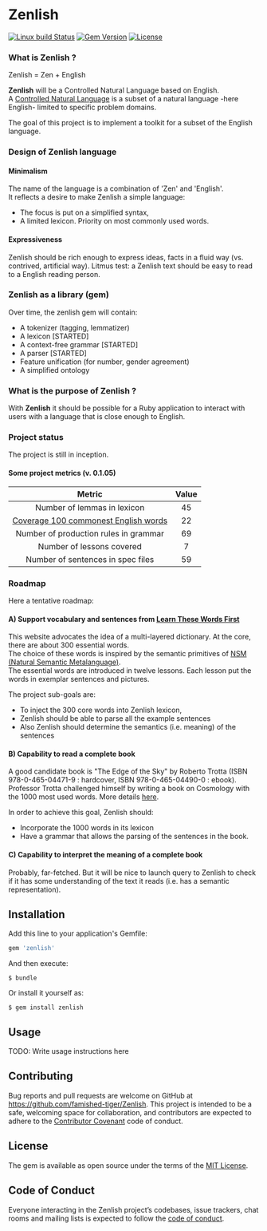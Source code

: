 # Zenlish
[![Linux build Status](https://travis-ci.org/famished-tiger/Zenlish.svg?branch=master)](https://travis-ci.org/famished-tiger/Zenlish)
[![Gem Version](https://badge.fury.io/rb/zenlish.svg)](https://badge.fury.io/rb/zenlish)
[![License](https://img.shields.io/badge/license-MIT-brightgreen.svg?style=flat)](https://github.com/famished-tiger/Zenlish/blob/master/LICENSE.txt)
### What is __Zenlish__ ?  

Zenlish = Zen + English  

__Zenlish__ will be a Controlled Natural Language based on English.  
A [Controlled Natural Language](https://en.wikipedia.org/wiki/Controlled_natural_language)
is a subset of a natural language -here English- limited to specific problem domains.

The goal of this project is to implement a toolkit for a subset of the English language.


### Design of Zenlish language
#### Minimalism
The name of the language is a combination of 'Zen' and 'English'.  
It reflects a desire to make Zenlish a simple language:  
- The focus is put on a simplified syntax,
- A limited lexicon. Priority on most commonly used words.


#### Expressiveness
Zenlish should be rich enough to express ideas, facts in a fluid way (vs. contrived, artificial way).
Litmus test: a Zenlish text should be easy to read to a English reading person.

### Zenlish as a library (gem)
Over time, the zenlish gem will contain:
- A tokenizer (tagging, lemmatizer)
- A lexicon [STARTED]
- A context-free grammar [STARTED]
- A parser [STARTED]
- Feature unification (for number, gender agreement)
- A simplified ontology


### What is the purpose of __Zenlish__ ?
With __Zenlish__ it should be possible for a Ruby application to interact with
users with a language that is close enough to English.

### Project status

The project is still in inception.
#### Some project metrics (v. 0.1.05)
|Metric|Value|  
|:-:|:-:|
| Number of lemmas in lexicon           | 45 |
| [Coverage 100 commonest English words](https://en.wikipedia.org/wiki/Most_common_words_in_English)  | 22 |
| Number of production rules in grammar | 69 |
| Number of lessons covered             |  7 |
| Number of sentences in spec files     | 59 |


### Roadmap

Here a tentative roadmap:

#### A) Support vocabulary and sentences from [Learn These Words First](http://learnthesewordsfirst.com/)
This website advocates the idea of a multi-layered dictionary.
At the core, there are about 300 essential words.  
The choice of these words is inspired by the semantic primitives of [NSM
(Natural Semantic Metalanguage)](https://en.wikipedia.org/wiki/Natural_semantic_metalanguage).  
The essential words are introduced in twelve lessons. Each lesson put the words
in exemplar sentences and pictures.

The project sub-goals are:
- To inject the 300 core words into Zenlish lexicon,
- Zenlish should be able to parse all the example sentences
- Also Zenlish should determine the semantics (i.e. meaning) of the sentences

#### B) Capability to read a complete book
A good candidate book is "The Edge of the Sky" by Roberto Trotta (ISBN 978-0-465-04471-9 : hardcover, ISBN 978-0-465-04490-0 : ebook).  
Professor Trotta challenged himself by writing a book on Cosmology with the 1000 most used words. More details [here](http://robertotrotta.com/the-edge-of-the-sky/).

In order to achieve this goal, Zenlish should:
- Incorporate the 1000 words in its lexicon
- Have a grammar that allows the parsing of the sentences in the book.

#### C) Capability to interpret the meaning of a complete book
Probably, far-fetched. But it will be nice to launch query to Zenlish to check if
it has some understanding of the text it reads (i.e. has a semantic representation).



## Installation

Add this line to your application's Gemfile:

```ruby
gem 'zenlish'
```

And then execute:

    $ bundle

Or install it yourself as:

    $ gem install zenlish

## Usage

TODO: Write usage instructions here

## Contributing

Bug reports and pull requests are welcome on GitHub at https://github.com/famished-tiger/Zenlish. This project is intended to be a safe, welcoming space for collaboration, and contributors are expected to adhere to the [Contributor Covenant](http://contributor-covenant.org) code of conduct.

## License

The gem is available as open source under the terms of the [MIT License](https://opensource.org/licenses/MIT).

## Code of Conduct

Everyone interacting in the Zenlish project’s codebases, issue trackers, chat rooms and mailing lists is expected to follow the [code of conduct](https://github.com/famished-tiger/Zenlish/blob/master/CODE_OF_CONDUCT.md).
